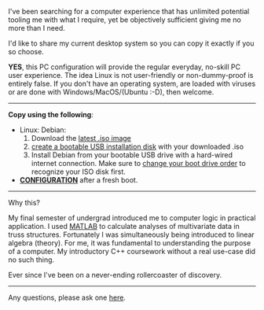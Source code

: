 I've been searching for a computer experience that has unlimited potential tooling me with what I require, yet be objectively sufficient giving me no more than I need.

I'd like to share my current desktop system so you can copy it exactly if you so choose.

**YES**, this PC configuration will provide the regular everyday, no-skill PC user experience. The idea Linux is not user-friendly or non-dummy-proof is entirely false. If you don't have an operating system, are loaded with viruses or are done with Windows/MacOS/(Ubuntu :-D), then welcome.
___

 **Copy using the following**:

- Linux: Debian:
	1. Download the [latest .iso image](https://www.debian.org/download)
	2. [create a bootable USB installation disk](https://linuxhint.com/create_bootable_linux_usb_flash_drive/) with your downloaded .iso
	3.  Install Debian from your bootable USB drive with a hard-wired internet connection. Make sure to [change your boot drive order](https://helpdeskgeek.com/how-to/how-to-change-the-boot-order-in-the-bios-on-your-windows-pc/) to recognize your ISO disk first.
- **[CONFIGURATION](./setup/index.md)** after a fresh boot.
___

Why this?

My final semester of undergrad introduced me to computer logic in practical application. I used [MATLAB](https://matlabacademy.mathworks.com/?s_tid=acb_tut) to calculate analyses of multivariate data in truss structures. Fortunately I was simultaneously being introduced to linear algebra (theory). For me, it was fundamental to understanding the purpose of a computer. My introductory C++ coursework without a real use-case did no such thing.

Ever since I've been on a never-ending rollercoaster of discovery.
___

Any questions, please ask one [here](https://github.com/ddaaggeett/ddaaggeett/issues/new/choose).
